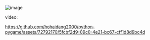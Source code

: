 ![image](https://github.com/hohaidang2000/python-pygame/assets/72792170/8dee0eb7-645a-4a4a-8802-66ed4f89446f)

video:


https://github.com/hohaidang2000/python-pygame/assets/72792170/5fcbf2d9-09c0-4e21-bc67-cff1d8d9bc4d

